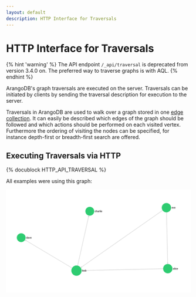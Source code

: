 ```yaml
---
layout: default
description: HTTP Interface for Traversals
---
```

HTTP Interface for Traversals
=============================

{% hint 'warning' %}
The API endpoint `/_api/traversal` is deprecated from version 3.4.0 on.
The preferred way to traverse graphs is with AQL.
{% endhint %}

ArangoDB's graph traversals are executed on the server. Traversals can be 
initiated by clients by sending the traversal description for execution to
the server.

Traversals in ArangoDB are used to walk over a graph stored in one
[edge collection](../manual/appendix-glossary.html#edge-collection).
It can easily be described which edges of the graph should be followed
and which actions should be performed on each visited vertex.
Furthermore the ordering of visiting the nodes can be
specified, for instance depth-first or breadth-first search
are offered.

Executing Traversals via HTTP
-----------------------------
{% docublock HTTP_API_TRAVERSAL %}

All examples were using this graph:

![Persons relation Example Graph](../images/knows_graph.png)

